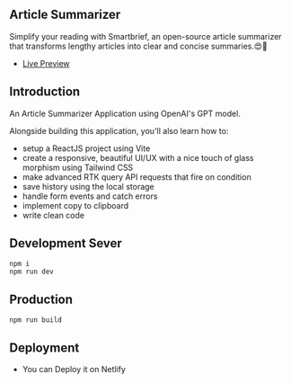 ## Article Summarizer

Simplify your reading with Smartbrief, an open-source article summarizer </br>
that transforms lengthy articles into clear and concise summaries.😍💖

- [Live Preview](https://article-summarize.netlify.app/)

## Introduction
An Article Summarizer Application using OpenAI's GPT model.
 
Alongside building this application, you'll also learn how to:
- setup a ReactJS project using Vite
- create a responsive, beautiful UI/UX with a nice touch of glass morphism using Tailwind CSS
- make advanced RTK query API requests that fire on condition
- save history using the local storage
- handle form events and catch errors
- implement copy to clipboard
- write clean code

## Development Sever 

`npm i` </br>
`npm run dev`

## Production

`npm run build`

## Deployment

- You can Deploy it on Netlify
